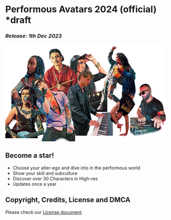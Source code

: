 # Performous Avatars 2024 (official) *draft
### *Release: 1th  Dec 2023*

<img src="https://github.com/marwin89/performous-avatars-2024-official/blob/main/preview/performous-avatars-2024-official-preview.png" alt="Performous Avatars 2024 (offical) preview" title="Performous Avatars 2024 (offical) preview" style="max-width: 100%;"/>

## Become a star!
- Choose your alter-ego and dive into in the performous world
- Show your skill and subculture
- Discover over 30 Characters in High-res 
- Updates once a year

## Copyright, Credits, License and DMCA
<p>Please check our <a href="https://github.com/marwin89/performous-avatars-2024-official/blob/main/LICENSE.md">License document</a>.
